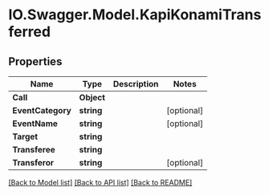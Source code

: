 # IO.Swagger.Model.KapiKonamiTransferred
## Properties

Name | Type | Description | Notes
------------ | ------------- | ------------- | -------------
**Call** | **Object** |  | 
**EventCategory** | **string** |  | [optional] 
**EventName** | **string** |  | [optional] 
**Target** | **string** |  | 
**Transferee** | **string** |  | 
**Transferor** | **string** |  | [optional] 

[[Back to Model list]](../README.md#documentation-for-models) [[Back to API list]](../README.md#documentation-for-api-endpoints) [[Back to README]](../README.md)

